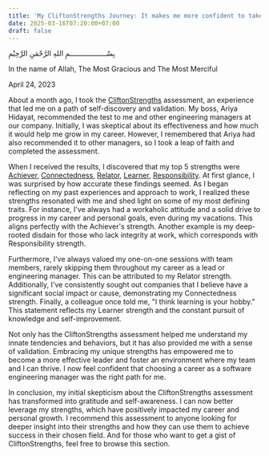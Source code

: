 ```yaml
---
title: 'My CliftonStrengths Journey: It makes me more confident to take the engineering management path'
date: 2025-03-16T07:20:00+07:00
draft: false
---
```


بِسْــــــــــــــــــمِ اللهِ الرَّحْمَنِ الرَّحِيْمِ

In the name of Allah, The Most Gracious and The Most Merciful

April 24, 2023

About a month ago, I took the [CliftonStrengths](../../learn/human/tools/cliftonstrengths/) assessment, an experience that led me on a path of self-discovery and validation. My boss, Ariya Hidayat, recommended the test to me and other engineering managers at our company. Initially, I was skeptical about its effectiveness and how much it would help me grow in my career. However, I remembered that Ariya had also recommended it to other managers, so I took a leap of faith and completed the assessment.

When I received the results, I discovered that my top 5 strengths were [Achiever](../../learn/human/tools/cliftonstrengths/themes/executing/achiever/), [Connectedness](../../learn/human/tools/cliftonstrengths/themes/relationship-building/connectedness/), [Relator](../../learn/human/tools/cliftonstrengths/themes/relationship-building/relator/), [Learner](../../learn/human/tools/cliftonstrengths/themes/strategic-thinking/learner/), [Responsibility](../../learn/human/tools/cliftonstrengths/themes/executing/responsibility/). At first glance, I was surprised by how accurate these findings seemed. As I began reflecting on my past experiences and approach to work, I realized these strengths resonated with me and shed light on some of my most defining traits.
For instance, I've always had a workaholic attitude and a solid drive to progress in my career and personal goals, even during my vacations. This aligns perfectly with the Achiever's strength. Another example is my deep-rooted disdain for those who lack integrity at work, which corresponds with Responsibility strength.

Furthermore, I've always valued my one-on-one sessions with team members, rarely skipping them throughout my career as a lead or engineering manager. This can be attributed to my Relator strength. Additionally, I've consistently sought out companies that I believe have a significant social impact or cause, demonstrating my Connectedness strength.
Finally, a colleague once told me, "I think learning is your hobby." This statement reflects my Learner strength and the constant pursuit of knowledge and self-improvement.

Not only has the CliftonStrengths assessment helped me understand my innate tendencies and behaviors, but it has also provided me with a sense of validation. Embracing my unique strengths has empowered me to become a more effective leader and foster an environment where my team and I can thrive. I now feel confident that choosing a career as a software engineering manager was the right path for me.

In conclusion, my initial skepticism about the CliftonStrengths assessment has transformed into gratitude and self-awareness. I can now better leverage my strengths, which have positively impacted my career and personal growth. I recommend this assessment to anyone looking for deeper insight into their strengths and how they can use them to achieve success in their chosen field. And for those who want to get a gist of CliftonStrengths, feel free to browse this section.
